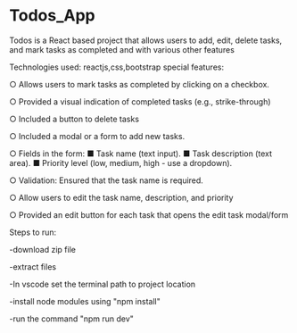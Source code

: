 # Todos_App
Todos is a React based project that allows users to 
add, edit, delete tasks, and mark tasks as completed and with various other features

Technologies used: reactjs,css,bootstrap
special features: 

○ Allows users to mark tasks as completed by clicking on a checkbox.

○ Provided a visual indication of completed tasks (e.g., strike-through)

○ Included a button to delete tasks

○ Included a modal or a form to add new tasks.

○ Fields in the form:
■ Task name (text input).
■ Task description (text area).
■ Priority level (low, medium, high - use a dropdown).

○ Validation: Ensured that the task name is required.

○ Allow users to edit the task name, description, and priority

○ Provided an edit button for each task that opens the edit task 
modal/form


Steps to run:

-download zip file

-extract files

-In vscode set the terminal path to project location

-install node modules using "npm install"

-run the command "npm run dev"
